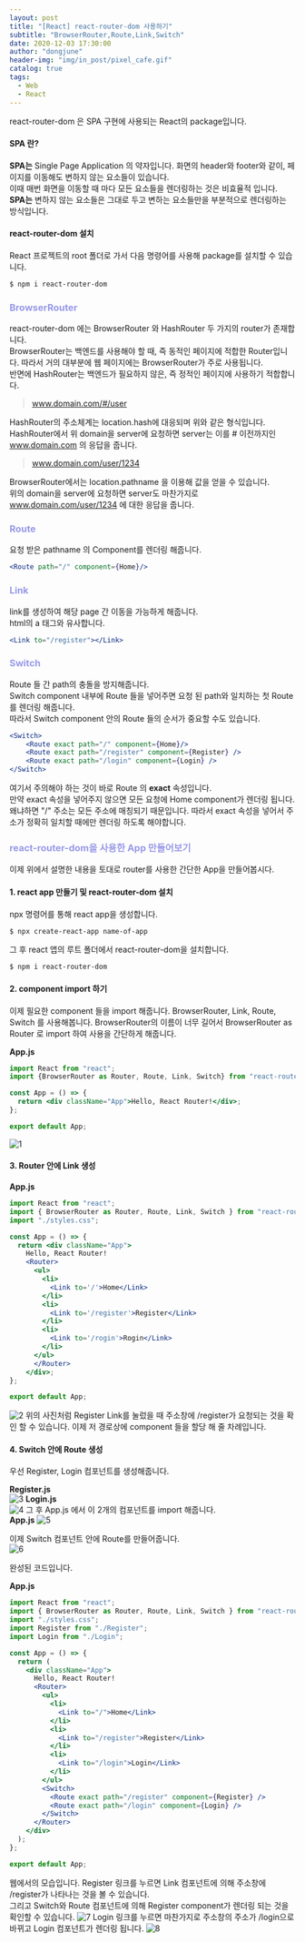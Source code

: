 ```yaml
---
layout: post
title: "[React] react-router-dom 사용하기"
subtitle: "BrowserRouter,Route,Link,Switch"
date: 2020-12-03 17:30:00
author: "dongjune"
header-img: "img/in_post/pixel_cafe.gif"
catalog: true
tags:
  - Web
  - React
---
```


react-router-dom 은 SPA 구현에 사용되는 React의 package입니다.

#### SPA 란?
**SPA는** Single Page Application 의 약자입니다. 
화면의 header와 footer와 같이, 페이지를 이동해도 변하지 않는 요소들이 있습니다.  
이때 매번 화면을 이동할 때 마다 모든 요소들을 렌더링하는 것은 비효율적 입니다.  
**SPA는** 변하지 않는 요소들은 그대로 두고 변하는 요소들만을 부분적으로 렌더링하는 방식입니다.  

#### react-router-dom 설치
React 프로젝트의 root 폴더로 가서 다음 명령어를 사용해 package를 설치할 수 있습니다.
```bash
$ npm i react-router-dom
```



### <span style="color:rgba(0,0,200,0.4)">BrowserRouter</span>  
react-router-dom 에는 BrowserRouter 와 HashRouter 두 가지의 router가 존재합니다.  
BrowserRouter는 백엔드를 사용해야 할 때, 즉 동적인 페이지에 적합한 Router입니다. 따라서 거의 대부분에 웹 페이지에는 BrowserRouter가 주로 사용됩니다.  
반면에 HashRouter는 백엔드가 필요하지 않은, 즉 정적인 페이지에 사용하기 적합합니다. 
> www.domain.com/#/user  

  
HashRouter의 주소체계는 location.hash에 대응되며 위와 같은 형식입니다.  
HashRouter에서 위 domain을 server에 요청하면 server는 이를 # 이전까지인 www.domain.com 의 응답을 줍니다.  
> www.domain.com/user/1234  


BrowserRouter에서는 location.pathname 을 이용해 값을 얻을 수 있습니다.  
위의 domain을 server에 요청하면 server도 마찬가지로 www.domain.com/user/1234 에 대한 응답을 줍니다.

### <span style="color:rgba(0,0,200,0.4)">Route</span>
요청 받은 pathname 의 Component를 렌더링 해줍니다.
```jsx
<Route path="/" component={Home}/>
```
### <span style="color:rgba(0,0,200,0.4)">Link</span>
link를 생성하여 해당 page 간 이동을 가능하게 해줍니다.  
html의 a 태그와 유사합니다.  
```jsx
<Link to="/register"></Link>
```
### <span style="color:rgba(0,0,200,0.4)">Switch</span>
Route 들 간 path의 충돌을 방지해줍니다.  
Switch component 내부에 Route 들을 넣어주면 요청 된 path와 일치하는 첫 Route 를 렌더링 해줍니다.  
따라서 Switch component 안의 Route 들의 순서가 중요할 수도 있습니다.  
```jsx
<Switch>
    <Route exact path="/" component={Home}/>
    <Route exact path="/register" component={Register} />
    <Route exact path="/login" component={Login} />
</Switch>
```
여기서 주의해야 하는 것이 바로 Route 의 **exact** 속성입니다.  
만약 exact 속성을 넣어주지 않으면 모든 요청에 Home component가 렌더링 됩니다. 왜냐하면 "/" 주소는 모든 주소에 매칭되기 때문입니다. 따라서 exact 속성을 넣어서 주소가 정확히 일치할 때에만 렌더링 하도록 해야합니다.

### <span style="color:rgba(0,0,200,0.4)">react-router-dom을 사용한 App 만들어보기</span>
이제 위에서 설명한 내용을 토대로 router를 사용한 간단한 App을 만들어봅시다.   
#### 1. react app 만들기 및 react-router-dom 설치
npx 명령어를 통해 react app을 생성합니다. 
```bash
$ npx create-react-app name-of-app
```
그 후 react 앱의 루트 폴더에서 react-router-dom을 설치합니다.
```bash
$ npm i react-router-dom
```
#### 2. component import 하기
이제 필요한 component 들을 import 해줍니다.
BrowserRouter, Link, Route, Switch 를 사용해봅니다. BrowserRouter의 이름이 너무 길어서 BrowserRouter as Router 로 import 하여 사용을 간단하게 해줍니다.

**App.js**
```jsx
import React from "react";
import {BrowserRouter as Router, Route, Link, Switch} from "react-router-dom";

const App = () => {
  return <div className="App">Hello, React Router!</div>;
};

export default App;
```
![1](/assets/img/router1.png)
#### 3. Router 안에 Link 생성
**App.js**
```jsx
import React from "react";
import { BrowserRouter as Router, Route, Link, Switch } from "react-router-dom";
import "./styles.css";

const App = () => {
  return <div className="App">
    Hello, React Router!
    <Router>
      <ul>
        <li>
          <Link to='/'>Home</Link>
        </li>
        <li>
          <Link to='/register'>Register</Link>
        </li>
        <li>
          <Link to='/rogin'>Rogin</Link>
        </li>
      </ul>
      </Router>
    </div>;
};

export default App;
```
![2](/assets/img/router2.png)
위의 사진처럼 Register Link를 눌렀을 때 주소창에 /register가 요청되는 것을 확인 할 수 있습니다. 이제 저 경로상에 component 들을 할당 해 줄 차례입니다.

#### 4. Switch 안에 Route 생성
우선 Register, Login 컴포넌트를 생성해줍니다.  

**Register.js**  
![3](/assets/img/router3.png)
**Login.js**  
![4](/assets/img/router4.png)
그 후 App.js 에서 이 2개의 컴포넌트를 import 해줍니다.  
**App.js**
![5](/assets/img/router5.png)

이제 Switch 컴포넌트 안에 Route를 만들어줍니다.  
![6](/assets/img/router6.png)
  
완성된 코드입니다.  

**App.js**
```jsx
import React from "react";
import { BrowserRouter as Router, Route, Link, Switch } from "react-router-dom";
import "./styles.css";
import Register from "./Register";
import Login from "./Login";

const App = () => {
  return (
    <div className="App">
      Hello, React Router!
      <Router>
        <ul>
          <li>
            <Link to="/">Home</Link>
          </li>
          <li>
            <Link to="/register">Register</Link>
          </li>
          <li>
            <Link to="/login">Login</Link>
          </li>
        </ul>
        <Switch>
          <Route exact path="/register" component={Register} />
          <Route exact path="/login" component={Login} />
        </Switch>
      </Router>
    </div>
  );
};

export default App;

```
웹에서의 모습입니다.
Register 링크를 누르면 Link 컴포넌트에 의해 주소창에 /register가 나타나는 것을 볼 수 있습니다.  
그리고 Switch와 Route 컴포넌트에 의해 Register component가 렌더링 되는 것을 확인할 수 있습니다.
![7](/assets/img/router7.png)
Login 링크를 누르면 마찬가지로 주소창의 주소가 /login으로 바뀌고 Login 컴포넌트가 렌더링 됩니다.
![8](/assets/img/router8.png)

